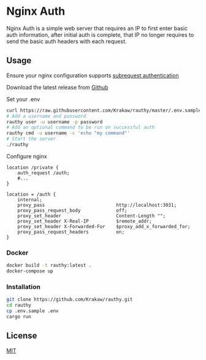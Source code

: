 # Nginx Auth

Nginx Auth is a simple web server that requires an IP to first enter basic auth information,
after initial auth is complete, that IP no longer requires to send the basic auth headers with each request.

## Usage

Ensure your nginx configuration supports [subrequest authentication](https://docs.nginx.com/nginx/admin-guide/security-controls/configuring-subrequest-authentication/)

Download the latest release from [Github](https://github.com/Krakaw/rauthy/releases)

Set your .env

```bash
curl https://raw.githubusercontent.com/Krakaw/rauthy/master/.env.sample -o .env
# Add a username and password
rauthy user -u username -p password
# Add an optional command to be run on successful auth
rauthy cmd -u username -c 'echo "my command"'
# Start the server
./rauthy
```

Configure nginx

```nginx
location /private {
    auth_request /auth;
    #...
}

location = /auth {
    internal;
    proxy_pass                          http://localhost:3031;
    proxy_pass_request_body             off;
    proxy_set_header                    Content-Length "";
    proxy_set_header X-Real-IP          $remote_addr;
    proxy_set_header X-Forwarded-For    $proxy_add_x_forwarded_for;
    proxy_pass_request_headers          on;
}
```

### Docker

```bash
docker build -t rauthy:latest .
docker-compose up
```

### Installation

```bash
git clone https://github.com/Krakaw/rauthy.git
cd rauthy
cp .env.sample .env
cargo run
```

## License
[MIT](https://choosealicense.com/licenses/mit/)
